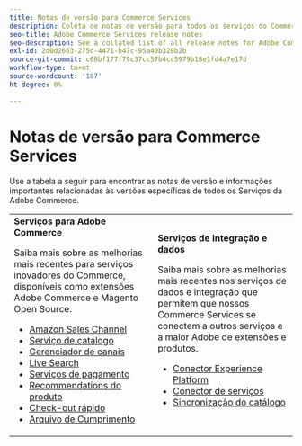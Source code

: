 ```yaml
---
title: Notas de versão para Commerce Services
description: Coleta de notas de versão para todos os serviços do Commerce
seo-title: Adobe Commerce Services release notes
seo-description: See a collated list of all release notes for Adobe Commerce Services and related data and integration services.
exl-id: 2d0d2663-275d-4471-b47c-95a40b328b2b
source-git-commit: c68bf177f79c37cc57b4cc5979b18e1fd4a7e17d
workflow-type: tm+mt
source-wordcount: '187'
ht-degree: 0%

---
```


# Notas de versão para Commerce Services

Use a tabela a seguir para encontrar as notas de versão e informações importantes relacionadas às versões específicas de todos os Serviços da Adobe Commerce.

<table>
  <tbody>
    <tr>
      <td><strong>Serviços para Adobe Commerce</strong>
        <p>Saiba mais sobre as melhorias mais recentes para serviços inovadores do Commerce, disponíveis como extensões Adobe Commerce e Magento Open Source.</p>
          <ul>
            <li><a href="https://experienceleague.adobe.com/docs/commerce-channels/amazon/release-notes.html">Amazon Sales Channel</a></li>
            <li><a href="https://experienceleague.adobe.com/docs/commerce-merchant-services/catalog-service/release-notes.html">Serviço de catálogo</a></li>
            <li><a href="https://experienceleague.adobe.com/docs/commerce-channels/channel-manager/release-notes.html">Gerenciador de canais</a></li>
            <li><a href="https://experienceleague.adobe.com/docs/commerce-merchant-services/live-search/release-notes.html">Live Search</a></li>
            <li><a href="https://experienceleague.adobe.com/docs/commerce-merchant-services/payment-services/release-notes.html">Serviços de pagamento</a></li>
            <li><a href="https://experienceleague.adobe.com/docs/commerce-merchant-services/product-recommendations/release-notes.html">Recommendations do produto</a></li>
            <li><a href="https://experienceleague.adobe.com/docs/commerce-merchant-services/quick-checkout/release-notes.html">Check-out rápido</a></li>
            <li><a href="https://experienceleague.adobe.com/docs/commerce-merchant-services/store-fulfillment/release-notes.html">Arquivo de Cumprimento</a></li>
          </ul>
        </td>
      <td><strong>Serviços de integração e dados</strong>
        <p>Saiba mais sobre as melhorias mais recentes nos serviços de dados e integração que permitem que nossos Commerce Services se conectem a outros serviços e a maior Adobe de extensões e produtos.</p>
          <ul>
            <li><a href="https://experienceleague.adobe.com/docs/commerce-merchant-services/experience-platform-connector/release-notes.html">Conector Experience Platform</a></li>
            <li><a href="https://experienceleague.adobe.com/docs/commerce-merchant-services/user-guides/saas.html">Conector de serviços</a></li>
            <li><a href="https://experienceleague.adobe.com/docs/commerce-merchant-services/user-guides/data-services/catalog-sync.html">Sincronização do catálogo</a></li>
          </ul>
      </td>
    </tr>
  </tbody>
</table>
